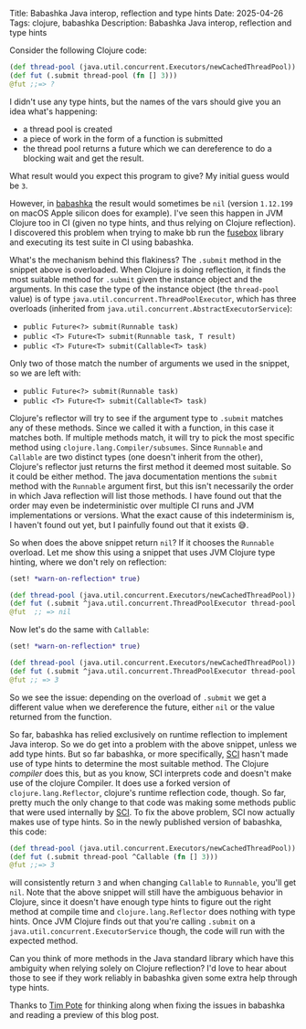 Title: Babashka Java interop, reflection and type hints
Date: 2025-04-26
Tags: clojure, babashka
Description: Babashka Java interop, reflection and type hints

Consider the following Clojure code:

``` clojure
(def thread-pool (java.util.concurrent.Executors/newCachedThreadPool))
(def fut (.submit thread-pool (fn [] 3)))
@fut ;;=> ?
```

I didn't use any type hints, but the names of the vars should give you an idea what's happening:

- a thread pool is created
- a piece of work in the form of a function is submitted
- the thread pool returns a future which we can dereference to do a blocking wait and get the result.

What result would you expect this program to give? My initial guess would be `3`.

However, in [babashka](https://github.com/babashka/babashka) the result would
sometimes be `nil` (version `1.12.199` on macOS Apple silicon does for
example). I've seen this happen in JVM Clojure too in CI (given no type hints,
and thus relying on Clojure reflection). I discovered this problem when trying
to make bb run the [fusebox](https://github.com/potetm/fusebox) library and
executing its test suite in CI using babashka.

What's the mechanism behind this flakiness? The `.submit` method in the snippet
above is overloaded. When Clojure is doing reflection, it finds the most
suitable method for `.submit` given the instance object and the arguments. In
this case the type of the instance object (the `thread-pool` value) is of type
`java.util.concurrent.ThreadPoolExecutor`, which has three overloads (inherited
from `java.util.concurrent.AbstractExecutorService`):

- `public Future<?> submit(Runnable task)`
- `public <T> Future<T> submit(Runnable task, T result)`
- `public <T> Future<T> submit(Callable<T> task)`

Only two of those match the number of arguments we used in the snippet, so we are left with:

- `public Future<?> submit(Runnable task)`
- `public <T> Future<T> submit(Callable<T> task)`

Clojure's reflector will try to see if the argument type to `.submit` matches
any of these methods. Since we called it with a function, in this case it
matches both. If multiple methods match, it will try to pick the most specific
method using `clojure.lang.Compiler/subsumes`. Since `Runnable` and `Callable`
are two distinct types (one doesn't inherit from the other), Clojure's reflector
just returns the first method it deemed most suitable. So it could be either
method. The java documentation mentions the `submit` method with the `Runnable`
argument first, but this isn't necessarily the order in which Java reflection
will list those methods. I have found out that the order may even be
indeterministic over multiple CI runs and JVM implementations or versions. What
the exact cause of this indeterminism is, I haven't found out yet, but I
painfully found out that it exists 😅.

So when does the above snippet return `nil`? If it chooses the `Runnable`
overload. Let me show this using a snippet that uses JVM Clojure type hinting,
where we don't rely on reflection:

``` clojure
(set! *warn-on-reflection* true)

(def thread-pool (java.util.concurrent.Executors/newCachedThreadPool))
(def fut (.submit ^java.util.concurrent.ThreadPoolExecutor thread-pool ^Runnable (fn [] 3)))
@fut  ;; => nil
```

Now let's do the same with `Callable`:

``` clojure
(set! *warn-on-reflection* true)

(def thread-pool (java.util.concurrent.Executors/newCachedThreadPool))
(def fut (.submit ^java.util.concurrent.ThreadPoolExecutor thread-pool ^Callable (fn [] 3)))
@fut ;; => 3
```

So we see the issue: depending on the overload of `.submit` we get a different
value when we dereference the future, either `nil` or the value returned from
the function.

So far, babashka has relied exclusively on runtime reflection to implement Java
interop. So we do get into a problem with the above snippet, unless we add type
hints. But so far babashka, or more specifically,
[SCI](https://github.com/babashka/sci) hasn't made use of type hints to
determine the most suitable method. The Clojure _compiler_ does this, but as you
know, SCI interprets code and doesn't make use of the clojure Compiler. It does
use a forked version of `clojure.lang.Reflector`, clojure's runtime reflection
code, though. So far, pretty much the only change to that code was making some
methods public that were used internally by
[SCI](https://github.com/babashka/sci). To fix the above problem, SCI now
actually makes use of type hints. So in the newly published version of babashka,
this code:

``` clojure
(def thread-pool (java.util.concurrent.Executors/newCachedThreadPool))
(def fut (.submit thread-pool ^Callable (fn [] 3)))
@fut ;;=> 3
```

will consistently return `3` and when changing `Callable` to `Runnable`, you'll
get `nil`. Note that the above snippet will still have the ambiguous behavior in
Clojure, since it doesn't have enough type hints to figure out the right method
at compile time and `clojure.lang.Reflector` does nothing with type hints. Once
JVM Clojure finds out that you're calling `.submit` on a
`java.util.concurrent.ExecutorService` though, the code will run with the
expected method.

Can you think of more methods in the Java standard library which have this
ambiguity when relying solely on Clojure reflection? I'd love to hear about
those to see if they work reliably in babashka given some extra help through
type hints.

Thanks to [Tim Pote](https://github.com/potetm) for thinking along when fixing
the issues in babashka and reading a preview of this blog post.
